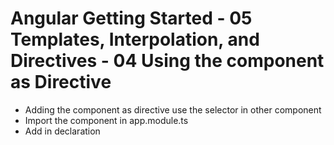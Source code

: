 # Angular Getting Started - 05 Templates, Interpolation, and Directives - 04 Using the component as Directive

- Adding the component as directive use the selector in other component
- Import the component in app.module.ts
- Add in declaration